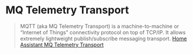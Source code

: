 # MQ Telemetry Transport

> MQTT (aka MQ Telemetry Transport) is a machine-to-machine or “Internet of Things” connectivity protocol on top of TCP/IP. It allows extremely lightweight publish/subscribe messaging transport. [Home Assistant MQ Telemetry Transport](https://home-assistant.io/components/mqtt/)
